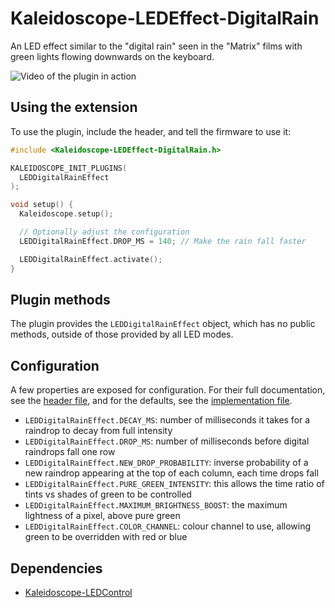 # Kaleidoscope-LEDEffect-DigitalRain

An LED effect similar to the "digital rain" seen in the "Matrix" films
with green lights flowing downwards on the keyboard.

![Video of the plugin in action](https://i.imgur.com/LUVFDgT.gif)

## Using the extension

To use the plugin, include the header, and tell the firmware to use it:

```c++
#include <Kaleidoscope-LEDEffect-DigitalRain.h>

KALEIDOSCOPE_INIT_PLUGINS(
  LEDDigitalRainEffect
);

void setup() {
  Kaleidoscope.setup();

  // Optionally adjust the configuration
  LEDDigitalRainEffect.DROP_MS = 140; // Make the rain fall faster

  LEDDigitalRainEffect.activate();
}
```

## Plugin methods

The plugin provides the `LEDDigitalRainEffect` object, which has no public methods,
outside of those provided by all LED modes.

## Configuration

A few properties are exposed for configuration.
For their full documentation, see the [header file](src/Kaleidoscope-LEDEffect-DigitalRain.h),
and for the defaults, see the [implementation file](src/Kaleidoscope-LEDEffect-DigitalRain.cpp).

- `LEDDigitalRainEffect.DECAY_MS`:
  number of milliseconds it takes for a raindrop to decay from full intensity
- `LEDDigitalRainEffect.DROP_MS`:
  number of milliseconds before digital raindrops fall one row
- `LEDDigitalRainEffect.NEW_DROP_PROBABILITY`:
  inverse probability of a new raindrop appearing at the top of each column,
  each time drops fall
- `LEDDigitalRainEffect.PURE_GREEN_INTENSITY`:
  this allows the time ratio of tints vs shades of green to be controlled
- `LEDDigitalRainEffect.MAXIMUM_BRIGHTNESS_BOOST`:
  the maximum lightness of a pixel, above pure green
- `LEDDigitalRainEffect.COLOR_CHANNEL`:
  colour channel to use, allowing green to be overridden with red or blue

## Dependencies

* [Kaleidoscope-LEDControl](https://github.com/keyboardio/Kaleidoscope-LEDControl)
